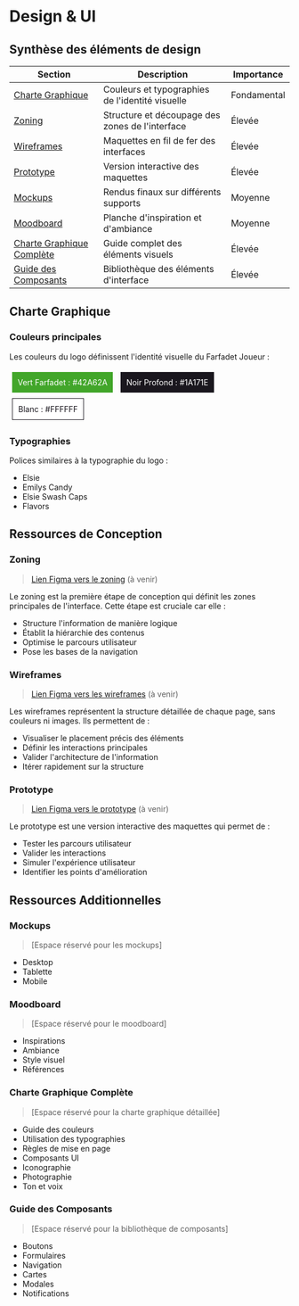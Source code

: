 # Design & UI

## Synthèse des éléments de design

| Section | Description | Importance |
|---------|-------------|------------|
| [Charte Graphique](#charte-graphique) | Couleurs et typographies de l'identité visuelle | Fondamental |
| [Zoning](#zoning) | Structure et découpage des zones de l'interface | Élevée |
| [Wireframes](#wireframes) | Maquettes en fil de fer des interfaces | Élevée |
| [Prototype](#prototype) | Version interactive des maquettes | Élevée |
| [Mockups](#mockups) | Rendus finaux sur différents supports | Moyenne |
| [Moodboard](#moodboard) | Planche d'inspiration et d'ambiance | Moyenne |
| [Charte Graphique Complète](#charte-graphique-complète) | Guide complet des éléments visuels | Élevée |
| [Guide des Composants](#guide-des-composants) | Bibliothèque des éléments d'interface | Élevée |

## Charte Graphique

### Couleurs principales
Les couleurs du logo définissent l'identité visuelle du Farfadet Joueur :

<div style="background-color: #42A62A; color: white; padding: 10px; margin: 5px; display: inline-block;">Vert Farfadet : #42A62A</div>
<div style="background-color: #1A171E; color: white; padding: 10px; margin: 5px; display: inline-block;">Noir Profond : #1A171E</div>
<div style="background-color: #FFFFFF; color: #1A171E; padding: 10px; margin: 5px; display: inline-block; border: 1px solid #1A171E;">Blanc : #FFFFFF</div>

### Typographies
Polices similaires à la typographie du logo :
- Elsie
- Emilys Candy
- Elsie Swash Caps
- Flavors

## Ressources de Conception

### Zoning
> [Lien Figma vers le zoning]() (à venir)

Le zoning est la première étape de conception qui définit les zones principales de l'interface. Cette étape est cruciale car elle :
- Structure l'information de manière logique
- Établit la hiérarchie des contenus
- Optimise le parcours utilisateur
- Pose les bases de la navigation

### Wireframes
> [Lien Figma vers les wireframes]() (à venir)

Les wireframes représentent la structure détaillée de chaque page, sans couleurs ni images. Ils permettent de :
- Visualiser le placement précis des éléments
- Définir les interactions principales
- Valider l'architecture de l'information
- Itérer rapidement sur la structure

### Prototype
> [Lien Figma vers le prototype]() (à venir)

Le prototype est une version interactive des maquettes qui permet de :
- Tester les parcours utilisateur
- Valider les interactions
- Simuler l'expérience utilisateur
- Identifier les points d'amélioration

## Ressources Additionnelles

### Mockups
> [Espace réservé pour les mockups]
- Desktop
- Tablette
- Mobile

### Moodboard
> [Espace réservé pour le moodboard]
- Inspirations
- Ambiance
- Style visuel
- Références

### Charte Graphique Complète
> [Espace réservé pour la charte graphique détaillée]
- Guide des couleurs
- Utilisation des typographies
- Règles de mise en page
- Composants UI
- Iconographie
- Photographie
- Ton et voix

### Guide des Composants
> [Espace réservé pour la bibliothèque de composants]
- Boutons
- Formulaires
- Navigation
- Cartes
- Modales
- Notifications
